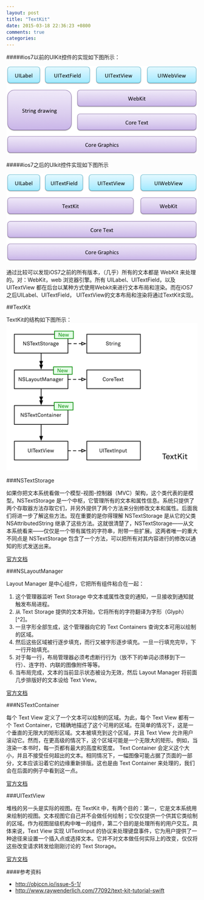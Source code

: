```yaml
---
layout: post
title: "TextKit"
date: 2015-03-18 22:36:23 +0800
comments: true
categories: 
---
```



#####ios7以前的UIKit控件的实现如下图所示：

![7-system](images/TextKit/ios7-system.png)

#####ios7之后的UIkit控件实现如下图所示

![7+system](images/TextKit/ios7+system.png)

通过比较可以发现iOS7之前的所有版本，（几乎）所有的文本都是 WebKit 来处理的。对：WebKit，web 浏览器引擎。所有 UILabel、UITextField，以及 UITextView 都在后台以某种方式使用Webkit来进行文本布局和渲染。而在iOS7之后UILabel、UITextField， UITextView的文本布局和渲染将通过TextKit实现。

##TextKit

TextKit的结构如下图所示：
![system](images/TextKit/system.png)

###NSTextStorage

如果你把文本系统看做一个模型-视图-控制器（MVC）架构，这个类代表的是模型。NSTextStorage 是一个中枢，它管理所有的文本和属性信息。系统只提供了两个存取器方法存取它们，并另外提供了两个方法来分别修改文本和属性。后面我们将进一步了解这些方法。现在重要的是你得理解 NSTextStorage 是从它的父类 NSAttributedString 继承了这些方法。这就很清楚了，NSTextStorage——从文本系统看来——仅仅是一个带有属性的字符串，附带一些扩展。这两者唯一的重大不同点是 NSTextStorage 包含了一个方法，可以把所有对其内容进行的修改以通知的形式发送出来。

[官方文档](https://developer.apple.com/library/prerelease/ios/documentation/UIKit/Reference/NSTextStorage_Class_TextKit/index.html)

###NSLayoutManager

Layout Manager 是中心组件，它把所有组件粘合在一起：

1. 这个管理器监听 Text Storage 中文本或属性改变的通知，一旦接收到通知就触发布局进程。
2. 从 Text Storage 提供的文本开始，它将所有的字符翻译为字形（Glyph）[^2]。
3. 一旦字形全部生成，这个管理器向它的 Text Containers 查询文本可用以绘制的区域。
4. 然后这些区域被行逐步填充，而行又被字形逐步填充。一旦一行填充完毕，下一行开始填充。
5. 对于每一行，布局管理器必须考虑断行行为（放不下的单词必须移到下一行）、连字符、内联的图像附件等等。
6. 当布局完成，文本的当前显示状态被设为无效，然后 Layout Manager 将前面几步排版好的文本设给 Text View。

[官方文档](https://developer.apple.com/library/mac/documentation/Cocoa/Reference/ApplicationKit/Classes/NSLayoutManager_Class/)


###NSTextContainer

每个 Text View 定义了一个文本可以绘制的区域。为此，每个 Text View 都有一个 Text Container，它精确地描述了这个可用的区域。在简单的情况下，这是一个垂直的无限大的矩形区域。文本被填充到这个区域，并且 Text View 允许用户滚动它。然而，在更高级的情况下，这个区域可能是一个无限大的矩形。例如，当渲染一本书时，每一页都有最大的高度和宽度。 Text Container 会定义这个大小，并且不接受任何超出的文本。相同情况下，一幅图像可能占据了页面的一部分，文本应该沿着它的边缘重新排版。这也是由 Text Container 来处理的，我们会在后面的例子中看到这一点。


[官方文档](https://developer.apple.com/library/mac/documentation/Cocoa/Reference/ApplicationKit/Classes/NSTextContainer_Class/#//apple_ref/c/tdef/NSLineMovementDirection)

###UITextView

堆栈的另一头是实际的视图。在 TextKit 中，有两个目的：第一，它是文本系统用来绘制的视图。文本视图它自己并不会做任何绘制；它仅仅提供一个供其它类绘制的区域。作为视图层级机构中唯一的组件，第二个目的是处理所有的用户交互。具体来说，Text View 实现 UITextInput 的协议来处理键盘事件，它为用户提供了一种途径来设置一个插入点或选择文本。它并不对文本做任何实际上的改变，仅仅将这些改变请求转发给刚刚讨论的 Text Storage。

[官方文档](https://developer.apple.com/library/ios/documentation/UIKit/Reference/UITextView_Class/)




####参考资料
* <http://objccn.io/issue-5-1/>
* <http://www.raywenderlich.com/77092/text-kit-tutorial-swift>